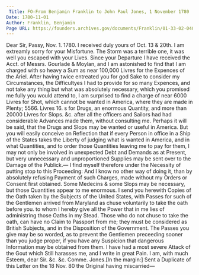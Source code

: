 ```yaml
---
 Title: FO-From Benjamin Franklin to John Paul Jones, 1 November 1780
Date: 1780-11-01
Author: Franklin, Benjamin
Page URL: https://founders.archives.gov/documents/Franklin/01-33-02-0406
---
```


Dear Sir,
Passy, Nov. 1. 1780.
I received duly yours of Oct. 13 & 20th. I am extreamly sorry for your Misfortune. The Storm was a terrible one, it was well you escaped with your Lives.
Since your Departure I have received the Acct. of Messrs. Gourlade & Moylan, and I am astonished to find that I am charged with so heavy a Sum as near 100,000 Livres for the Expences of the Ariel. After having twice entreated you for god Sake to consider my Circumstances, the Difficultyes I had to provide for so many Expences, and not take any thing but what was absolutely necessary, which you promised me fully you would attend to, I am surprised to find a charge of near 6000 Livres for Shot, which cannot be wanted in America, where they are made in Plenty; 5566. Livres 16. s for Drugs, an enormous Quantity, and more than 20000 Livres for Slops. &c. after all the officers and Sailors had had considerable Advances made them, without consulting me. Perhaps it will be said, that the Drugs and Slops may be wanted or useful in America. But you will easily conceive on Reflection that if every Person in office in a Ship of the States takes the Liberty of judging what is wanted in America, and in what Quantities, and to order those Quantities leaving me to pay for them, I may not only be involved in unexpected Debt and Demands as at Present, but very unnecessary and unproportioned Supplies may be sent over to the Damage of the Publick.— I find myself therefore under the Necessity of putting stop to this Proceeding: And I know no other way of doing it, than by absolutely refusing Payment of such Charges, made without my Orders or Consent first obtained. Some Medecins & some Slops may be necessary, but those Quantities appear to me enormous.
I send you herewith Copies of the Oath taken by the Subjects of the United States, with Passes for such of the Gentlemen arrived from Maryland as chuse voluntarily to take the oath before you. to whom I hereby give all the Power that in me lies of administring those Oaths in my Stead. Those who do not chuse to take the oath, can have no Claim to Passport from me; they must be considered as British Subjects, and in the Disposition of the Government. The Passes you give may be so worded, as to prevent the Gentlemen preceeding sooner than you judge proper, if you have any Suspicion that dangerous Information may be obtained from them. I have had a most severe Attack of the Gout which Still harasses me, and I write in great Pain. I am, with much Esteem, dear Sir. &c. &c.
Comme. Jones.[In the margin:] Sent a Duplicate of this Letter on the 18 Nov. 80 the Original having miscarried—

